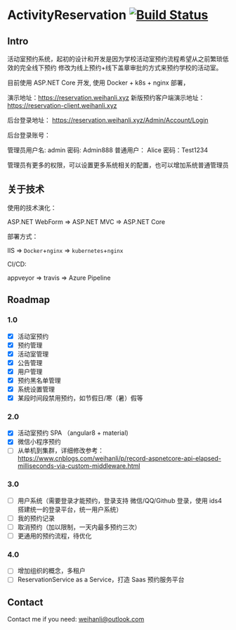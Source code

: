 # ActivityReservation [![Build Status](https://weihanli.visualstudio.com/Pipelines/_apis/build/status/WeihanLi.ActivityReservation?branchName=dev)](https://weihanli.visualstudio.com/Pipelines/_build/latest?definitionId=7?branchName=dev)

## Intro

活动室预约系统，起初的设计和开发是因为学校活动室预约流程希望从之前繁琐低效的完全线下预约
修改为线上预约+线下盖章审批的方式来预约学校的活动室。

目前使用 ASP.NET Core 开发, 使用 Docker + k8s + nginx 部署，

演示地址：<https://reservation.weihanli.xyz>
新版预约客户端演示地址：<https://reservation-client.weihanli.xyz>

后台登录地址： <https://reservation.weihanli.xyz/Admin/Account/Login>

后台登录账号：

管理员用户名: admin 密码: Admin888
普通用户： Alice 密码：Test1234

管理员有更多的权限，可以设置更多系统相关的配置，也可以增加系统普通管理员

## 关于技术

使用的技术演化：

ASP.NET WebForm => ASP.NET MVC => ASP.NET Core

部署方式：

IIS => `Docker`+`nginx` => `kubernetes`+`nginx`

CI/CD:

appveyor => travis => Azure Pipeline

## Roadmap

### 1.0

- [x] 活动室预约
- [x] 预约管理
- [x] 活动室管理
- [x] 公告管理
- [x] 用户管理
- [x] 预约黑名单管理
- [x] 系统设置管理
- [x] 某段时间段禁用预约，如节假日/寒（暑）假等

### 2.0

- [x] 活动室预约 SPA （angular8 + material)
- [x] 微信小程序预约
- [ ] 从单机到集群，详细修改参考：<https://www.cnblogs.com/weihanli/p/record-aspnetcore-api-elapsed-milliseconds-via-custom-middleware.html>

### 3.0

- [ ] 用户系统（需要登录才能预约，登录支持 微信/QQ/Github 登录，使用 ids4 搭建统一的登录平台，统一用户系统）
- [ ] 我的预约记录
- [ ] 取消预约（加以限制，一天内最多预约三次）
- [ ] 更通用的预约流程，待优化

### 4.0

- [ ] 增加组织的概念，多租户
- [ ] ReservationService as a Service，打造 Saas 预约服务平台

## Contact

Contact me if you need: <weihanli@outlook.com>
